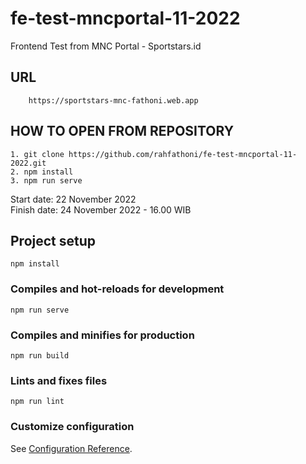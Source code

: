 # fe-test-mncportal-11-2022

Frontend Test from MNC Portal - Sportstars.id

## URL
        https://sportstars-mnc-fathoni.web.app
## HOW TO OPEN FROM REPOSITORY
    1. git clone https://github.com/rahfathoni/fe-test-mncportal-11-2022.git
    2. npm install
    3. npm run serve

Start date: 22 November 2022\
Finish date: 24 November 2022 - 16.00 WIB

## Project setup
```
npm install
```

### Compiles and hot-reloads for development
```
npm run serve
```

### Compiles and minifies for production
```
npm run build
```

### Lints and fixes files
```
npm run lint
```

### Customize configuration
See [Configuration Reference](https://cli.vuejs.org/config/).
